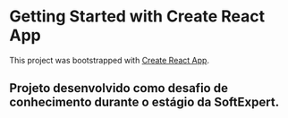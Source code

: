 # Getting Started with Create React App

This project was bootstrapped with [Create React App](https://github.com/facebook/create-react-app).

## Projeto desenvolvido como desafio de conhecimento durante o estágio da SoftExpert.
